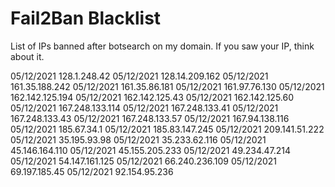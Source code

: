 # Fail2Ban Blacklist

List of IPs banned after botsearch on my domain.
If you saw your IP, think about it.

05/12/2021			128.1.248.42
05/12/2021			128.14.209.162
05/12/2021			161.35.188.242
05/12/2021			161.35.86.181
05/12/2021			161.97.76.130
05/12/2021			162.142.125.194
05/12/2021			162.142.125.43
05/12/2021			162.142.125.60
05/12/2021			167.248.133.114
05/12/2021			167.248.133.41
05/12/2021			167.248.133.43
05/12/2021			167.248.133.57
05/12/2021			167.94.138.116
05/12/2021			185.67.34.1
05/12/2021			185.83.147.245
05/12/2021			209.141.51.222
05/12/2021			35.195.93.98
05/12/2021			35.233.62.116
05/12/2021			45.146.164.110
05/12/2021			45.155.205.233
05/12/2021			49.234.47.214
05/12/2021			54.147.161.125
05/12/2021			66.240.236.109
05/12/2021			69.197.185.45
05/12/2021			92.154.95.236

